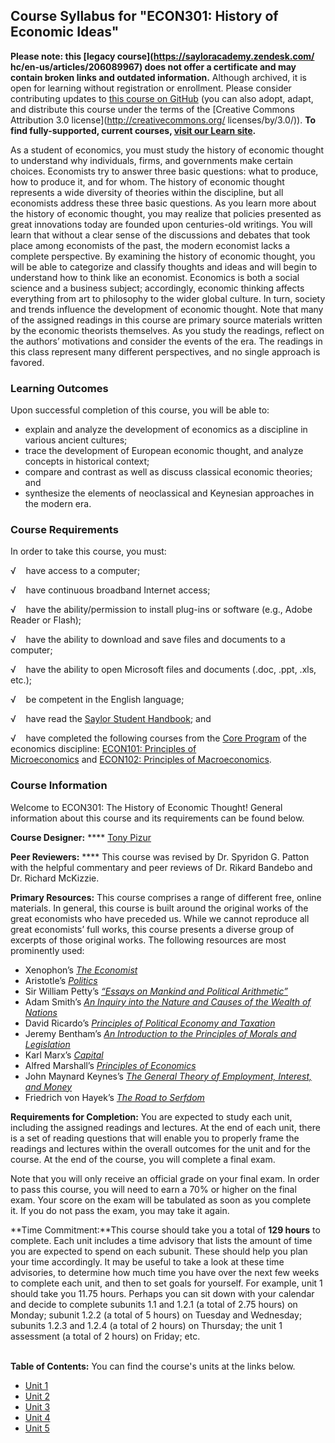 Course Syllabus for "ECON301: History of Economic Ideas"
--------------------------------------------------------

**Please note: this [legacy course](https://sayloracademy.zendesk.com/
hc/en-us/articles/206089967) does not offer a certificate and may contain 
broken links and outdated information.** Although archived, it is open 
for learning without registration or enrollment. Please consider contributing 
updates to [this course on GitHub](https://github.com/saylordotorg/course_econ301) 
(you can also adopt, adapt, and distribute this course under the terms of 
the [Creative Commons Attribution 3.0 license](http://creativecommons.org/
licenses/by/3.0/)). **To find fully-supported, current courses, [visit our 
Learn site](https://learn.saylor.org).**

As a student of economics, you must study the history of economic
thought to understand why individuals, firms, and governments make
certain choices. Economists try to answer three basic questions: what to
produce, how to produce it, and for whom. The history of economic
thought represents a wide diversity of theories within the discipline,
but all economists address these three basic questions. As you learn
more about the history of economic thought, you may realize that
policies presented as great innovations today are founded upon
centuries-old writings. You will learn that without a clear sense of the
discussions and debates that took place among economists of the past,
the modern economist lacks a complete perspective. By examining the
history of economic thought, you will be able to categorize and classify
thoughts and ideas and will begin to understand how to think like an
economist. Economics is both a social science and a business subject;
accordingly, economic thinking affects everything from art to philosophy
to the wider global culture. In turn, society and trends influence the
development of economic thought. Note that many of the assigned readings
in this course are primary source materials written by the economic
theorists themselves. As you study the readings, reflect on the authors’
motivations and consider the events of the era. The readings in this
class represent many different perspectives, and no single approach is
favored.

### Learning Outcomes

Upon successful completion of this course, you will be able to:  

-   explain and analyze the development of economics as a discipline in
    various ancient cultures;
-   trace the development of European economic thought, and analyze
    concepts in historical context;
-   compare and contrast as well as discuss classical economic theories;
    and
-   synthesize the elements of neoclassical and Keynesian approaches in
    the modern era.

### Course Requirements

In order to take this course, you must:  
  
 √    have access to a computer;  
  
 √    have continuous broadband Internet access;  
  
 √    have the ability/permission to install plug-ins or software (e.g.,
Adobe Reader or Flash);  
  
 √    have the ability to download and save files and documents to a
computer;  
  
 √    have the ability to open Microsoft files and documents (.doc,
.ppt, .xls, etc.);  
  
 √    be competent in the English language;  
  
 √    have read the [Saylor Student
Handbook](http://www.saylor.org/site/wp-content/uploads/2012/05/Saylor-StudentHandbook.pdf);
and  
  
 √    have completed the following courses from the [Core
Program](http://www.saylor.org/majors/economics/) of the economics
discipline: [ECON101: Principles of
Microeconomics](http://www.saylor.org/courses/econ101/) and [ECON102:
Principles of Macroeconomics](http://www.saylor.org/courses/econ102/).

### Course Information

Welcome to ECON301: The History of Economic Thought! General information
about this course and its requirements can be found below.  
  
 **Course Designer:** **** [Tony
Pizur](http://www.saylor.org/faculty-o-t/#ProfessorTonyPizur)  
  
 **Peer Reviewers:** **** This course was revised by Dr. Spyridon G.
Patton with the helpful commentary and peer reviews of Dr. Rikard
Bandebo and Dr. Richard McKizzie.   
  
 **Primary Resources:** This course comprises a range of different free,
online materials. In general, this course is built around the original
works of the great economists who have preceded us. While we cannot
reproduce all great economists’ full works, this course presents a
diverse group of excerpts of those original works. The following
resources are most prominently used:  

-   Xenophon’s [*The
    Economist*](http://www.gutenberg.org/files/1173/1173-h/1173-h.htm)
-   Aristotle’s
    *[Politics](http://www.gutenberg.org/files/6762/6762-h/6762-h.htm)*
-   Sir William Petty’s [*“Essays on Mankind and Political
    Arithmetic”*](http://www.gutenberg.org/cache/epub/5619/pg5619.txt)
-   Adam Smith’s [*An Inquiry into the Nature and Causes of the Wealth
    of Nations*](http://www.gutenberg.org/files/3300/3300-h/3300-h.htm)
-   David Ricardo’s [*Principles of Political Economy and
    Taxation*](http://www.gutenberg.org/files/33310/33310-h/33310-h.htm)
-   Jeremy Bentham’s [*An Introduction to the Principles of Morals and
    Legislation*](http://www.saylor.org/site/wp-content/uploads/2011/07/ECON301-3.3.2.pdf)
-   Karl Marx’s
    *[Capital](http://www.marxists.org/archive/marx/works/1894-c3/ch14.htm)*
-   Alfred Marshall’s *[Principles of
    Economics](http://oll.libertyfund.org/?option=com_staticxt&staticfile=show.php%3Ftitle=1676&chapter=36075&layout=html&Itemid=27)*
-   John Maynard Keynes’s *[The General Theory of Employment, Interest,
    and
    Money](http://www.marxists.org/reference/subject/economics/keynes/general-theory/)*
-   Friedrich von Hayek’s *[The Road to
    Serfdom](http://www.iea.org.uk/sites/default/files/publications/files/upldbook351pdf.pdf)*

**Requirements for Completion:** You are expected to study each unit,
including the assigned readings and lectures. At the end of each unit,
there is a set of reading questions that will enable you to properly
frame the readings and lectures within the overall outcomes for the unit
and for the course. At the end of the course, you will complete a final
exam.  
  
 Note that you will only receive an official grade on your final
exam. In order to pass this course, you will need to earn a 70% or
higher on the final exam. Your score on the exam will be tabulated as
soon as you complete it. If you do not pass the exam, you may take it
again.  
  
 **Time Commitment:**This course should take you a total of **129
**hours**** to complete. Each unit includes a time advisory that lists
the amount of time you are expected to spend on each subunit. These
should help you plan your time accordingly. It may be useful to take a
look at these time advisories, to determine how much time you have over
the next few weeks to complete each unit, and then to set goals for
yourself. For example, unit 1 should take you 11.75 hours. Perhaps you
can sit down with your calendar and decide to complete subunits 1.1 and
1.2.1 (a total of 2.75 hours) on Monday; subunit 1.2.2 (a total of 5
hours) on Tuesday and Wednesday; subunits 1.2.3 and 1.2.4 (a total of 2
hours) on Thursday; the unit 1 assessment (a total of 2 hours) on
Friday; etc.  
    

**Table of Contents:** You can find the course's units at the links below.

- [Unit 1](https://legacy.saylor.org/econ301/Unit01/)
- [Unit 2](https://legacy.saylor.org/econ301/Unit02/)
- [Unit 3](https://legacy.saylor.org/econ301/Unit03/)
- [Unit 4](https://legacy.saylor.org/econ301/Unit04/)
- [Unit 5](https://legacy.saylor.org/econ301/Unit05/)
